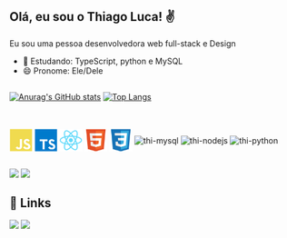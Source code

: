 
## Olá, eu sou o Thiago Luca! ✌️


Eu sou uma pessoa desenvolvedora web full-stack e Design
- 🌱 Estudando: TypeScript, python e MySQL
- 😄 Pronome: Ele/Dele

## 

[![Anurag's GitHub stats](https://github-readme-stats.vercel.app/api?username=thiago123luca&theme=react&show_icons=true)](https://github.com/anuraghazra/github-readme-stats)
[![Top Langs](https://github-readme-stats.vercel.app/api/top-langs/?username=thiago123luca&layout=compact&theme=react)](https://github.com/anuraghazra/github-readme-stats)


<br/>
<div style="display: inline_block"><br>
  <img align="center" alt="thi-Js"  width="40" src="https://raw.githubusercontent.com/devicons/devicon/master/icons/javascript/javascript-plain.svg">
  <img align="center" alt="thi-Ts"  width="40" src="https://raw.githubusercontent.com/devicons/devicon/master/icons/typescript/typescript-plain.svg">
  <img align="center" alt="thi-React" width="40" src="https://raw.githubusercontent.com/devicons/devicon/master/icons/react/react-original.svg">
  <img align="center" alt="thi-HTML" width="40" src="https://raw.githubusercontent.com/devicons/devicon/master/icons/html5/html5-original.svg">
  <img align="center" alt="thi-CSS"  width="40" src="https://raw.githubusercontent.com/devicons/devicon/master/icons/css3/css3-original.svg">
  <img align="center" alt="thi-mysql"  width="40" src="https://cdn.jsdelivr.net/gh/devicons/devicon/icons/mysql/mysql-original.svg">
  <img align="center" alt="thi-nodejs"  width="40" src="https://cdn.jsdelivr.net/gh/devicons/devicon/icons/nodejs/nodejs-original.svg" />
  <img align="center" alt="thi-python"  width="40" src="https://cdn.jsdelivr.net/gh/devicons/devicon/icons/python/python-original.svg" />      
</div>
 
 ##
 


<div>
<img width="40" src="https://cdn.jsdelivr.net/gh/devicons/devicon/icons/photoshop/photoshop-plain.svg" />   
<img width="40" src="https://cdn.jsdelivr.net/gh/devicons/devicon/icons/illustrator/illustrator-plain.svg" />         
</div>
 
 
 

## 🔗 Links
 <a href = "mailto:thiago123luca@gmail.com"><img src="https://img.shields.io/badge/Gmail-D14836?style=for-the-badge&logo=gmail&logoColor=white" target="_blank"></a>
  <a href="https://www.linkedin.com/in/thiago-luca-632168240/" target="_blank"><img src="https://img.shields.io/badge/-LinkedIn-%230077B5?style=for-the-badge&logo=linkedin&logoColor=white" target="_blank"></a> 
